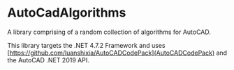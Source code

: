# AutoCadAlgorithms

A library comprising of a random collection of algorithms for AutoCAD. 

This library targets the .NET 4.7.2 Framework and uses [https://github.com/luanshixia/AutoCADCodePack](AutoCADCodePack) and the AutoCAD .NET 2019 API.
